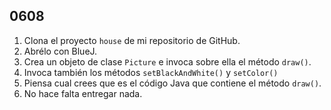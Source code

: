 ## 0608

1. Clona el proyecto `house` de mi repositorio de GitHub.
2. Abrélo con BlueJ.
3. Crea un objeto de clase `Picture` e invoca sobre ella el método `draw()`.
4. Invoca también los métodos `setBlackAndWhite()` y `setColor()`
5. Piensa cual crees que es el código Java que contiene el método `draw()`.
6. No hace falta entregar nada.

